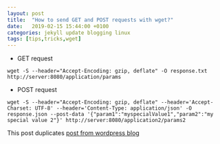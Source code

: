 ```yaml
---
layout: post
title:  "How to send GET and POST requests with wget?"
date:   2019-02-15 15:44:00 +0100
categories: jekyll update blogging linux
tags: [tips,tricks,wget]
---
```



* GET request 

```
wget -S --header="Accept-Encoding: gzip, deflate" -O response.txt http://server:8080/application/params

```

* POST request 

```
wget -S --header="Accept-Encoding: gzip, deflate" --header='Accept-Charset: UTF-8' --header='Content-Type: application/json' -O response.json --post-data '{"param1":"myspecialValue1","param2":"my special value 2"}' http://server:8080/application2/params2

```

This post duplicates [post from wordpress blog](https://jacekkowalczyk.wordpress.com/2013/04/10/how-to-send-get-and-post-request-with-wget/)

